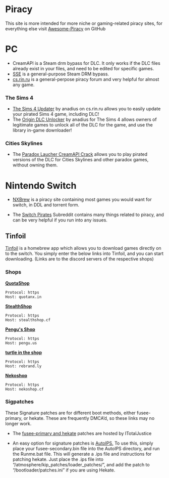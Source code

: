 # Piracy

This site is more intended for more niche or gaming-related piracy sites, for everything else visit [Awesome-Piracy](https://github.com/Igglybuff/awesome-piracy/blob/master/readme.md) on GitHub

# PC

- CreamAPI is a Steam drm bypass for DLC. It only works if the DLC files already exist in your files, and need to be edited for specific games.
- [SSE](https://github.com/MAXBURAOT/SmartSteamEmu) is a general-purpose Steam DRM bypass.
- [cs.rin.ru](https://cs.rin.ru/forum) is a general-perpose piracy forum and very helpful for almost any game.

### The Sims 4

- [The Sims 4 Updater](https://cs.rin.ru/forum/viewtopic.php?f=20&t=102519) by anadius on cs.rin.ru allows you to easily update your pirated Sims 4 game, including DLC!
- The [Origin DLC Unlocker](https://cs.rin.ru/forum/viewtopic.php?f=20&t=104412) by anadius for The Sims 4 allows owners of legitimate games to unlock all of the DLC for the game, and use the library in-game downloader!

### Cities Skylines

- The [Paradox Laucher CreamAPI Crack](https://mega.nz/folder/45YBwIxZ#fsZNZZu9twY2PVLgrB86fA) allows you to play pirated versions of the DLC for Cities Skylines and other paradox games, without owning them.

# Nintendo Switch

- [NXBrew](https://nxbrew.com/) is a piracy site containing most games you would want for switch, in DDL and torrent form.

- The [Switch Pirates](https://www.reddit.com/r/SwitchPirates/) Subreddit contains many things related to piracy, and can be very helpful if you run into any issues.

## Tinfoil

[Tinfoil](https://www.tinfoil.io/) is a homebrew app which allows you to download games directly on to the switch. You simply enter the below links into Tinfoil, and you can start downloading.
(Links are to the discord servers of the respective shops)

### **Shops**

**[QuotaShop](https://discord.gg/kjvT5ah)**

    Protocol: https
    Host: quotanx.in


**[StealthShop](https://discord.gg/EZMAupDvWE)**

    Protocol: https
    Host: stealthshop.cf

**[Pengu's Shop](https://discord.gg/VAadvt9KFH)**

    Protocol: https
    Host: pengu.us

**[turtle in the shop](https://discord.gg/eeGRy63U2F)**

    Protocol: https
    Host: rebrand.ly

**[Nekoshop](https://discord.gg/pytKu48eMk)**

```
Protocol: https
Host: nekoshop.cf
```

### Sigpatches

These Signature patches are for different boot methods, either fusee-primary, or hekate. These are frequently DMCA’d, so these links may no longer work.

- The [fusee-primary and hekate](https://github.com/ITotalJustice/patches/releases) patches are hosted by ITotalJustice

- An easy option for signature patches is [AutoIPS.](https://gbatemp.net/threads/autoips-sig-patcher.574126/) To use this, simply place your fusee-secondary.bin file into the AutoIPS directory, and run the Runme.bat file. This will generate a .ips file and instructions for patching hekate. Just place the .ips file into “/atmosphere/kip_patches/loader_patches/”, and add the patch to “/bootloader/patches.ini” if you are using Hekate.